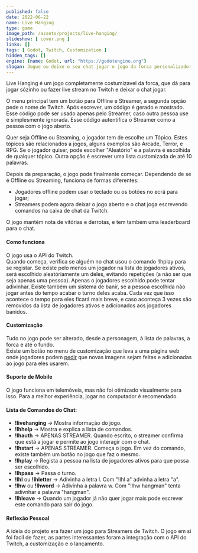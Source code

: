 ```yaml
---
published: false
date: 2022-06-22
name: Live Hanging
type: game
image_path: /assets/projects/live-hanging/
slideshow: [ cover.png ]
links: []
tags: [ Godot, Twitch, Customization ]
hidden_tags: []
engine: {name: Godot, url: "https://godotengine.org"}
slogan: Jogue ou deixe o seu chat jogar o jogo da forca personalizado!
---
```

Live Hanging é um jogo completamente costumizavel da forca, que dá para jogar sózinho ou fazer live stream no Twitch e deixar o chat jogar.

O menu principal tem um botão para Offline e Streamer, a segunda opção pede o nome de Twitch. Após escrever, um código é gerado e mostrado. Esse código pode ser usado apenas pelo Streamer, caso outra pessoa use é simplesmente ignorada. Esse código autentifica o Streamer como a pessoa com o jogo aberto.


Quer seja Offline ou Steaming, o jogador tem de escolhe um Tópico. Estes tópicos são relacionados a jogos, alguns exemplos são Arcade, Terror, e RPG. Se o jogador quiser, pode escolher "Aleatório" e a palavra é escolhida de qualquer tópico. Outra opção é escrever uma lista customizada de até 10 palavras.

Depois da preparação, o jogo pode finalmente começar. Dependendo de se é Offline ou Streaming, funciona de formas diferentes:
- Jogadores offline podem usar o teclado ou os botões no ecrâ para jogar;
- Streamers podem agora deixar o jogo aberto e o chat joga escrevendo comandos na caixa de chat da Twitch.

O jogo mantém nota de vitórias e derrotas, e tem também uma leaderboard para o chat.

#### Como funciona

O jogo usa o API do Twitch.   
Quando começa, verifica se alguém no chat usou o comando !lhplay para se registar. Se existe pelo menos um jogador na lista de jogadores ativos, será escolhido aleatóriamente um deles, evitando repetições (a não ser que seja apenas uma pessoa). Apenas o jogadores escolhido pode tentar adivinhar. Existe também um sistema de banir, se a pessoa escolhida não jogar antes do tempo acabar o turno deles acaba. Cada vez que isso acontece o tempo para eles ficará mais breve, e caso aconteça 3 vezes são removidos da lista de jogadores ativos e adicionados aos jogadores banidos.

#### Customização

Tudo no jogo pode ser alterado, desde a personagem, à lista de palavras, a forca e até o fundo.   
Existe um botão no menu de customização que leva a uma página web onde jogadores podem [pedir](./en/404) que novas imagens sejam feitas e adicionadas ao jogo para eles usarem.

#### Suporte de Mobile

O jogo funciona em telemóveis, mas não foi otimizado visualmente para isso. Para a melhor experiência, jogar no computador é recomendado.
    
#### Lista de Comandos do Chat:

- **!livehanging** → Mostra informação do jogo.
- **!lhhelp** → Mostra e explica a lista de comandos.
- **!lhauth** → APENAS STREAMER. Quando escrito, o streamer confirma que está a jogar e permite ao jogo interagir com o chat.
- **!lhstart** → APENAS STREAMER. Começa o jogo. Em vez do comando, existe também um botão no jogo que faz o mesmo.
- **!lhplay** → Regista a pessoa na lista de jogadores ativos para que possa ser escolhido.
- **!lhpass** → Passa o turno.
- **!lhl** ou **!lhletter** → Adivinha a letra l. Com "!lhl a" advinha a letra "a".
- **!lhw** ou **!lhword** → Adivinha a palavra w. Com "!lhw hangman" tenta adivnhar a palavra "hangman".
- **!lhleave** → Quando um jogador já não quer jogar mais pode escrever este comando para sair do jogo.

#### Reflexão Pessoal

A ideia do projeto era fazer um jogo para Streamers de Twitch. O jogo em si foi facil de fazer, as partes interessantes foram a integração com o API do Twitch, a customização e o lançamento.